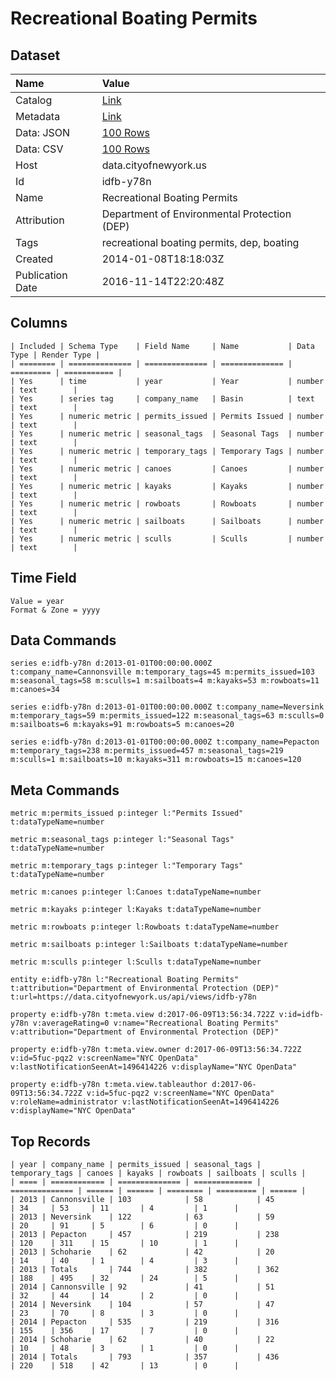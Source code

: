 # Recreational Boating Permits

## Dataset

| Name | Value |
| :--- | :---- |
| Catalog | [Link](https://catalog.data.gov/dataset/recreational-boating-permits-121b6) |
| Metadata | [Link](https://data.cityofnewyork.us/api/views/idfb-y78n) |
| Data: JSON | [100 Rows](https://data.cityofnewyork.us/api/views/idfb-y78n/rows.json?max_rows=100) |
| Data: CSV | [100 Rows](https://data.cityofnewyork.us/api/views/idfb-y78n/rows.csv?max_rows=100) |
| Host | data.cityofnewyork.us |
| Id | idfb-y78n |
| Name | Recreational Boating Permits |
| Attribution | Department of Environmental Protection (DEP) |
| Tags | recreational boating permits, dep, boating |
| Created | 2014-01-08T18:18:03Z |
| Publication Date | 2016-11-14T22:20:48Z |

## Columns

```ls
| Included | Schema Type    | Field Name     | Name           | Data Type | Render Type |
| ======== | ============== | ============== | ============== | ========= | =========== |
| Yes      | time           | year           | Year           | number    | text        |
| Yes      | series tag     | company_name   | Basin          | text      | text        |
| Yes      | numeric metric | permits_issued | Permits Issued | number    | text        |
| Yes      | numeric metric | seasonal_tags  | Seasonal Tags  | number    | text        |
| Yes      | numeric metric | temporary_tags | Temporary Tags | number    | text        |
| Yes      | numeric metric | canoes         | Canoes         | number    | text        |
| Yes      | numeric metric | kayaks         | Kayaks         | number    | text        |
| Yes      | numeric metric | rowboats       | Rowboats       | number    | text        |
| Yes      | numeric metric | sailboats      | Sailboats      | number    | text        |
| Yes      | numeric metric | sculls         | Sculls         | number    | text        |
```

## Time Field

```ls
Value = year
Format & Zone = yyyy
```

## Data Commands

```ls
series e:idfb-y78n d:2013-01-01T00:00:00.000Z t:company_name=Cannonsville m:temporary_tags=45 m:permits_issued=103 m:seasonal_tags=58 m:sculls=1 m:sailboats=4 m:kayaks=53 m:rowboats=11 m:canoes=34

series e:idfb-y78n d:2013-01-01T00:00:00.000Z t:company_name=Neversink m:temporary_tags=59 m:permits_issued=122 m:seasonal_tags=63 m:sculls=0 m:sailboats=6 m:kayaks=91 m:rowboats=5 m:canoes=20

series e:idfb-y78n d:2013-01-01T00:00:00.000Z t:company_name=Pepacton m:temporary_tags=238 m:permits_issued=457 m:seasonal_tags=219 m:sculls=1 m:sailboats=10 m:kayaks=311 m:rowboats=15 m:canoes=120
```

## Meta Commands

```ls
metric m:permits_issued p:integer l:"Permits Issued" t:dataTypeName=number

metric m:seasonal_tags p:integer l:"Seasonal Tags" t:dataTypeName=number

metric m:temporary_tags p:integer l:"Temporary Tags" t:dataTypeName=number

metric m:canoes p:integer l:Canoes t:dataTypeName=number

metric m:kayaks p:integer l:Kayaks t:dataTypeName=number

metric m:rowboats p:integer l:Rowboats t:dataTypeName=number

metric m:sailboats p:integer l:Sailboats t:dataTypeName=number

metric m:sculls p:integer l:Sculls t:dataTypeName=number

entity e:idfb-y78n l:"Recreational Boating Permits" t:attribution="Department of Environmental Protection (DEP)" t:url=https://data.cityofnewyork.us/api/views/idfb-y78n

property e:idfb-y78n t:meta.view d:2017-06-09T13:56:34.722Z v:id=idfb-y78n v:averageRating=0 v:name="Recreational Boating Permits" v:attribution="Department of Environmental Protection (DEP)"

property e:idfb-y78n t:meta.view.owner d:2017-06-09T13:56:34.722Z v:id=5fuc-pqz2 v:screenName="NYC OpenData" v:lastNotificationSeenAt=1496414226 v:displayName="NYC OpenData"

property e:idfb-y78n t:meta.view.tableauthor d:2017-06-09T13:56:34.722Z v:id=5fuc-pqz2 v:screenName="NYC OpenData" v:roleName=administrator v:lastNotificationSeenAt=1496414226 v:displayName="NYC OpenData"
```

## Top Records

```ls
| year | company_name | permits_issued | seasonal_tags | temporary_tags | canoes | kayaks | rowboats | sailboats | sculls | 
| ==== | ============ | ============== | ============= | ============== | ====== | ====== | ======== | ========= | ====== | 
| 2013 | Cannonsville | 103            | 58            | 45             | 34     | 53     | 11       | 4         | 1      | 
| 2013 | Neversink    | 122            | 63            | 59             | 20     | 91     | 5        | 6         | 0      | 
| 2013 | Pepacton     | 457            | 219           | 238            | 120    | 311    | 15       | 10        | 1      | 
| 2013 | Schoharie    | 62             | 42            | 20             | 14     | 40     | 1        | 4         | 3      | 
| 2013 | Totals       | 744            | 382           | 362            | 188    | 495    | 32       | 24        | 5      | 
| 2014 | Cannonsville | 92             | 41            | 51             | 32     | 44     | 14       | 2         | 0      | 
| 2014 | Neversink    | 104            | 57            | 47             | 23     | 70     | 8        | 3         | 0      | 
| 2014 | Pepacton     | 535            | 219           | 316            | 155    | 356    | 17       | 7         | 0      | 
| 2014 | Schoharie    | 62             | 40            | 22             | 10     | 48     | 3        | 1         | 0      | 
| 2014 | Totals       | 793            | 357           | 436            | 220    | 518    | 42       | 13        | 0      | 
```